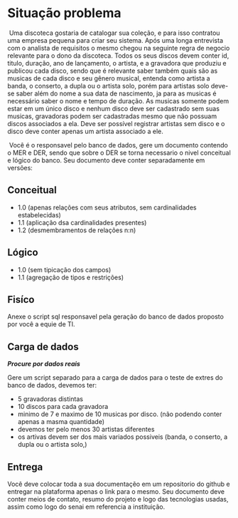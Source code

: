 # Situação problema 

​	Uma discoteca gostaria de catalogar sua coleção, e para isso contratou uma empresa pequena para criar seu sistema. Após uma longa entrevista com o analista de requisitos o mesmo chegou na seguinte regra de negocio relevante para o dono da discoteca. Todos os seus discos devem conter id, titulo, duração, ano de lançamento, o artista, e a gravadora que produziu e publicou cada disco, sendo que é relevante saber também quais são as musicas de cada disco e seu gênero musical, entenda como artista a banda, o conserto, a dupla ou o artista solo, porém para artistas solo deve-se saber além do nome a sua data de nascimento, ja para as musicas é necessário saber o nome e tempo de duração. As musicas somente podem estar em um único disco e nenhum disco deve ser cadastrado sem suas musicas, gravadoras podem ser cadastradas mesmo que não possuam discos associados a ela. Deve ser possível registrar artistas sem disco e o disco deve conter apenas um artista associado a ele.

​	Você é o responsavel pelo banco de dados, gere um documento contendo o MER e DER, sendo que sobre o DER se torna necessario o nivel conceitual e lógico do banco. Seu documento deve conter separadamente em versões:

## Conceitual

- 1.0 (apenas relações com seus atributos, sem cardinalidades estabelecidas)
- 1.1 (aplicação dsa cardinalidades presentes)
- 1.2 (desmembramentos de relações n:n)

## Lógico

- 1.0 (sem tipicação dos campos)
- 1.1 (agregação de tipos e restrições)

## Fisíco

Anexe o script sql responsavel pela geração do banco de dados proposto por você a equie de TI.

## Carga de dados

___Procure por dados reais___

Gere um script separado para a carga de dados para o teste de extres do banco de dados, devemos ter:

- 5 gravadoras distintas
- 10 discos para cada gravadora
- minimo de 7 e maximo de 10 musicas por disco. (não podendo conter apenas a masma quantidade)
- devemos ter pelo menos 30 artistas diferentes
- os artivas devem ser dos mais variados possiveis (banda, o conserto, a dupla ou o artista solo,)

## Entrega

Você deve colocar toda a sua documentaçẽo em um repositorio do github e entregar na plataforma apenas o link para o mesmo. Seu documento deve conter meios de contato, resumo do projeto e logo das tecnologias usadas, assim como logo do senai em referencia a instituição.
